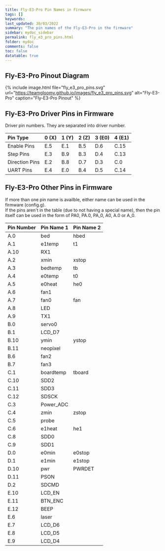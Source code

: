 ```yaml
---
title: Fly-E3-Pro Pin Names in Firmware
tags: []
keywords: 
last_updated: 30/03/2022
summary: "The pin names of the Fly-E3-Pro in the firmware"
sidebar: mydoc_sidebar
permalink: fly_e3_pro_pins.html
folder: mydoc
comments: false
toc: false
datatable: true
---
```


## Fly-E3-Pro Pinout Diagram

{% include image.html file="fly_e3_pro_pins.svg" url="https://teamgloomy.github.io/images/fly_e3_pro_pins.svg" alt="Fly-E3-Pro" caption="Fly-E3-Pro Pinout" %}

## Fly-E3-Pro Driver Pins in Firmware

Driver pin numbers. They are separated into driver number.

<div class="datatable-begin"></div>

|Pin Type|0 (X)|1 (Y)|2 (Z)|3 (E0)|4 (E1)|
| :------------- |:-------------|:-------------|:-------------|:-------------|:-------------|
|Enable Pins|E.5|E.1|B.5|D.6|C.15|
|Step Pins|E.3|B.9|B.3|D.4|C.13|
|Direction Pins|E.2|B.8|D.7|D.3|C.0|
|UART Pins|E.4|E.0|B.4|D.5|C.14|

<div class="datatable-end"></div>

## Fly-E3-Pro Other Pins in Firmware 

If more than one pin name is availble, either name can be used in the firmware (config.g).  
If the pins aren't in the table (due to not having a special name), then the pin itself can be used in the form of PA0, PA.0, PA_0, A0, A.0 or A_0.  

<div class="datatable-begin"></div>

|Pin Number|Pin Name 1|Pin Name 2|
| :------------- |:-------------|:-------------|
|A.0|bed|hbed|
|A.1|e1temp|t1|
|A.10|RX1||
|A.2|xmin|xstop|
|A.3|bedtemp|tb|
|A.4|e0temp|t0|
|A.5|e0heat|he0|
|A.6|fan1||
|A.7|fan0|fan|
|A.8|LED||
|A.9|TX1||
|B.0|servo0||
|B.1|LCD_D7||
|B.10|ymin|ystop|
|B.11|neopixel||
|B.6|fan2||
|B.7|fan3||
|C.1|boardtemp|tboard|
|C.10|SDD2||
|C.11|SDD3||
|C.12|SDSCK||
|C.3|Power_ADC||
|C.4|zmin|zstop|
|C.5|probe||
|C.6|e1heat|he1|
|C.8|SDD0||
|C.9|SDD1||
|D.0|e0min|e0stop|
|D.1|e1min|e1stop|
|D.10|pwr| PWRDET|
|D.11|PSON||
|D.2|SDCMD||
|E.10|LCD_EN||
|E.11|BTN_ENC||
|E.12|BEEP||
|E.6|laser||
|E.7|LCD_D6||
|E.8|LCD_D5||
|E.9|LCD_D4||

<div class="datatable-end"></div>